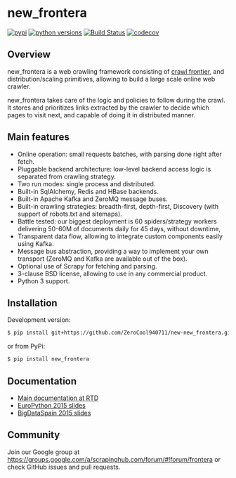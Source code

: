 # new_frontera

[![pypi](https://img.shields.io/pypi/v/new_frontera)](https://pypi.org/project/new_frontera/)
[![python versions](https://img.shields.io/pypi/pyversions/new_frontera.svg)](https://pypi.org/project/new_frontera/)
[![Build Status](https://app.travis-ci.com/ZeroCool940711/new-new_frontera.svg?branch=master)](https://app.travis-ci.com/ZeroCool940711/new-new_frontera)
[![codecov](https://codecov.io/gh/scrapinghub/new_frontera/branch/master/graph/badge.svg)](https://codecov.io/gh/scrapinghub/new_frontera)

## Overview

new_frontera is a web crawling framework consisting of [crawl frontier](http://nlp.stanford.edu/IR-book/html/htmledition/the-url-frontier-1.html), and distribution/scaling primitives, allowing to build a large scale online web crawler. 

new_frontera takes care of the logic and policies to follow during the crawl. It stores and prioritizes links extracted by 
the crawler to decide which pages to visit next, and capable of doing it in distributed manner.

## Main features

- Online operation: small requests batches, with parsing done right after fetch.
- Pluggable backend architecture: low-level backend access logic is separated from crawling strategy.
- Two run modes: single process and distributed.
- Built-in SqlAlchemy, Redis and HBase backends.
- Built-in Apache Kafka and ZeroMQ message buses.
- Built-in crawling strategies: breadth-first, depth-first, Discovery (with support of robots.txt and sitemaps).
- Battle tested: our biggest deployment is 60 spiders/strategy workers delivering 50-60M of documents daily for 45 days, without downtime,
- Transparent data flow, allowing to integrate custom components easily using Kafka.
- Message bus abstraction, providing a way to implement your own transport (ZeroMQ and Kafka are available out of the box).
- Optional use of Scrapy for fetching and parsing.
- 3-clause BSD license, allowing to use in any commercial product.
- Python 3 support.

## Installation

Development version:

```bash
$ pip install git+https://github.com/ZeroCool940711/new-new_frontera.git
```

or from PyPi:

```bash
$ pip install new_frontera
```

## Documentation

- [Main documentation at RTD](http://frontera.readthedocs.org/)
- [EuroPython 2015 slides](http://www.slideshare.net/sixtyone/fronteraopen-source-large-scale-web-crawling-framework)
- [BigDataSpain 2015 slides](https://speakerdeck.com/scrapinghub/frontera-open-source-large-scale-web-crawling-framework)

## Community

Join our Google group at https://groups.google.com/a/scrapinghub.com/forum/#!forum/frontera or check GitHub issues and 
pull requests.
